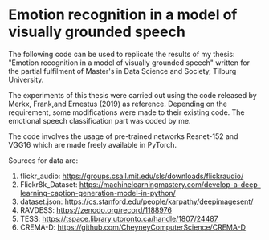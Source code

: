# Emotion recognition in a model of visually grounded speech

The following code can be used to replicate the results of my thesis: "Emotion recognition in a model of visually grounded speech" written for the partial fulfilment of Master's in Data Science and Society, Tilburg University.

The experiments of this thesis were carried out using the code released by Merkx, Frank,and Ernestus (2019) as reference. Depending on the requirement, some modifications were made to their existing code. The emotional speech classification part was coded by me.

The code involves the usage of pre-trained networks Resnet-152 and VGG16 which are made freely available in PyTorch.  

Sources for data are:

1. flickr_audio: https://groups.csail.mit.edu/sls/downloads/flickraudio/
2. Flickr8k_Dataset: https://machinelearningmastery.com/develop-a-deep-learning-caption-generation-model-in-python/
3. dataset.json: https://cs.stanford.edu/people/karpathy/deepimagesent/
4. RAVDESS: https://zenodo.org/record/1188976
5. TESS: https://tspace.library.utoronto.ca/handle/1807/24487
6. CREMA-D: https://github.com/CheyneyComputerScience/CREMA-D
 
